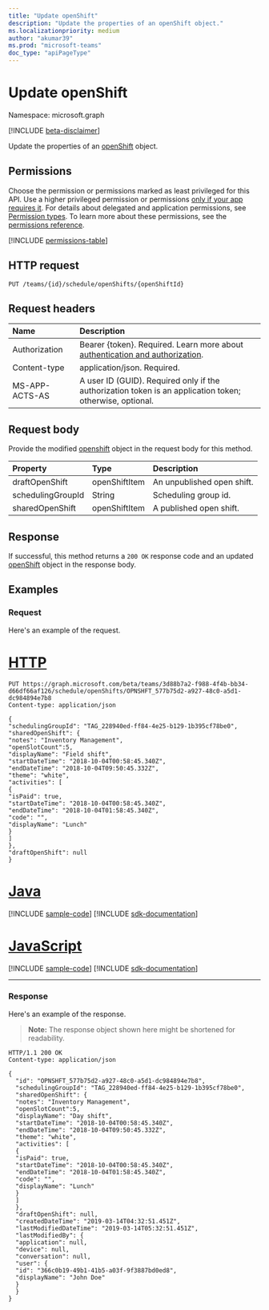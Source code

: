 ```yaml
---
title: "Update openShift"
description: "Update the properties of an openShift object."
ms.localizationpriority: medium
author: "akumar39"
ms.prod: "microsoft-teams"
doc_type: "apiPageType"
---
```


# Update openShift

Namespace: microsoft.graph

[!INCLUDE [beta-disclaimer](../../includes/beta-disclaimer.md)]

Update the properties of an [openShift](../resources/openshift.md) object.

## Permissions

Choose the permission or permissions marked as least privileged for this API. Use a higher privileged permission or permissions [only if your app requires it](/graph/permissions-overview#best-practices-for-using-microsoft-graph-permissions). For details about delegated and application permissions, see [Permission types](/graph/permissions-overview#permission-types). To learn more about these permissions, see the [permissions reference](/graph/permissions-reference).

<!-- { "blockType": "permissions", "name": "openshift_update" } -->
[!INCLUDE [permissions-table](../includes/permissions/openshift-update-permissions.md)]

## HTTP request

<!-- { "blockType": "ignored" } -->

```http
PUT /teams/{id}/schedule/openShifts/{openShiftId}
```

## Request headers

| Name       | Description|
|:-----------|:-----------|
|Authorization|Bearer {token}. Required. Learn more about [authentication and authorization](/graph/auth/auth-concepts).|
| Content-type | application/json. Required. |
| MS-APP-ACTS-AS  | A user ID (GUID). Required only if the authorization token is an application token; otherwise, optional. |

## Request body

Provide the modified [openshift](../resources/openshift.md) object in the request body for this method.

| Property     | Type        | Description |
|:-------------|:------------|:------------|
|draftOpenShift|openShiftItem|An unpublished open shift.|
|schedulingGroupId|String| Scheduling group id. |
|sharedOpenShift|openShiftItem|A published open shift.|

## Response

If successful, this method returns a `200 OK` response code and an updated [openShift](../resources/openshift.md) object in the response body.

## Examples

### Request

Here's an example of the request.

# [HTTP](#tab/http)
<!-- {
  "blockType": "request",
  "name": "update_openshift",
  "sampleKeys": ["3d88b7a2-f988-4f4b-bb34-d66df66af126", "OPNSHFT_577b75d2-a927-48c0-a5d1-dc984894e7b8"]
}-->

```http
PUT https://graph.microsoft.com/beta/teams/3d88b7a2-f988-4f4b-bb34-d66df66af126/schedule/openShifts/OPNSHFT_577b75d2-a927-48c0-a5d1-dc984894e7b8
Content-type: application/json

{
"schedulingGroupId": "TAG_228940ed-ff84-4e25-b129-1b395cf78be0",
"sharedOpenShift": {
"notes": "Inventory Management",
"openSlotCount":5,
"displayName": "Field shift",
"startDateTime": "2018-10-04T00:58:45.340Z",
"endDateTime": "2018-10-04T09:50:45.332Z",
"theme": "white",
"activities": [
{
"isPaid": true,
"startDateTime": "2018-10-04T00:58:45.340Z",
"endDateTime": "2018-10-04T01:58:45.340Z",
"code": "",
"displayName": "Lunch"
}
]
},
"draftOpenShift": null
}
```

# [Java](#tab/java)
[!INCLUDE [sample-code](../includes/snippets/java/update-openshift-java-snippets.md)]
[!INCLUDE [sdk-documentation](../includes/snippets/snippets-sdk-documentation-link.md)]

# [JavaScript](#tab/javascript)
[!INCLUDE [sample-code](../includes/snippets/javascript/update-openshift-javascript-snippets.md)]
[!INCLUDE [sdk-documentation](../includes/snippets/snippets-sdk-documentation-link.md)]

---

### Response

Here's an example of the response.

> **Note:** The response object shown here might be shortened for readability.

<!-- {
  "blockType": "response",
  "truncated": true,
  "@odata.type": "microsoft.graph.openShift"
} -->

```http
HTTP/1.1 200 OK
Content-type: application/json

{
  "id": "OPNSHFT_577b75d2-a927-48c0-a5d1-dc984894e7b8",
  "schedulingGroupId": "TAG_228940ed-ff84-4e25-b129-1b395cf78be0",
  "sharedOpenShift": {
  "notes": "Inventory Management",
  "openSlotCount":5,
  "displayName": "Day shift",
  "startDateTime": "2018-10-04T00:58:45.340Z",
  "endDateTime": "2018-10-04T09:50:45.332Z",
  "theme": "white",
  "activities": [
  {
  "isPaid": true,
  "startDateTime": "2018-10-04T00:58:45.340Z",
  "endDateTime": "2018-10-04T01:58:45.340Z",
  "code": "",
  "displayName": "Lunch"
  }
  ]
  },
  "draftOpenShift": null,
  "createdDateTime": "2019-03-14T04:32:51.451Z",
  "lastModifiedDateTime": "2019-03-14T05:32:51.451Z",
  "lastModifiedBy": {
  "application": null,
  "device": null,
  "conversation": null,
  "user": {
  "id": "366c0b19-49b1-41b5-a03f-9f3887bd0ed8",
  "displayName": "John Doe"
  }
  }
}
```

<!-- uuid: 16cd6b66-4b1a-43a1-adaf-3a886856ed98
2019-02-04 14:57:30 UTC -->
<!-- {
  "type": "#page.annotation",
  "description": "Update openshift",
  "keywords": "",
  "section": "documentation",
  "tocPath": ""
}-->


